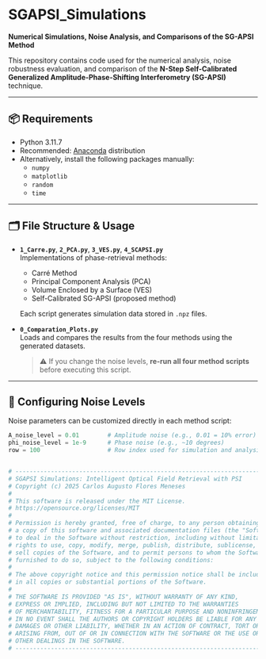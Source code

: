 # SGAPSI_Simulations

**Numerical Simulations, Noise Analysis, and Comparisons of the SG-APSI Method**

This repository contains code used for the numerical analysis, noise robustness evaluation, and comparison of the **N-Step Self-Calibrated Generalized Amplitude-Phase-Shifting Interferometry (SG-APSI)** technique.

---

## 📦 Requirements

- Python 3.11.7  
- Recommended: [Anaconda](https://www.anaconda.com/) distribution  
- Alternatively, install the following packages manually:
  - `numpy`
  - `matplotlib`
  - `random`
  - `time`

---

## 🗂 File Structure & Usage

- **`1_Carre.py`**, **`2_PCA.py`**, **`3_VES.py`**, **`4_SCAPSI.py`**  
  Implementations of phase-retrieval methods:
  - Carré Method
  - Principal Component Analysis (PCA)
  - Volume Enclosed by a Surface (VES)
  - Self-Calibrated SG-APSI (proposed method)

  Each script generates simulation data stored in `.npz` files.

- **`0_Comparation_Plots.py`**  
  Loads and compares the results from the four methods using the generated datasets.  
  > ⚠️ If you change the noise levels, **re-run all four method scripts** before executing this script.

---

## 🔧 Configuring Noise Levels

Noise parameters can be customized directly in each method script:

```python
A_noise_level = 0.01        # Amplitude noise (e.g., 0.01 = 10% error)
phi_noise_level = 1e-9      # Phase noise (e.g., ~10 degrees)
row = 100                   # Row index used for simulation and analysis


# ----------------------------------------------------------------------
# SGAPSI Simulations: Intelligent Optical Field Retrieval with PSI
# Copyright (c) 2025 Carlos Augusto Flores Meneses
#
# This software is released under the MIT License.
# https://opensource.org/licenses/MIT
#
# Permission is hereby granted, free of charge, to any person obtaining
# a copy of this software and associated documentation files (the "Software"),
# to deal in the Software without restriction, including without limitation the
# rights to use, copy, modify, merge, publish, distribute, sublicense, and/or
# sell copies of the Software, and to permit persons to whom the Software is
# furnished to do so, subject to the following conditions:
#
# The above copyright notice and this permission notice shall be included
# in all copies or substantial portions of the Software.
#
# THE SOFTWARE IS PROVIDED "AS IS", WITHOUT WARRANTY OF ANY KIND,
# EXPRESS OR IMPLIED, INCLUDING BUT NOT LIMITED TO THE WARRANTIES
# OF MERCHANTABILITY, FITNESS FOR A PARTICULAR PURPOSE AND NONINFRINGEMENT.
# IN NO EVENT SHALL THE AUTHORS OR COPYRIGHT HOLDERS BE LIABLE FOR ANY CLAIM,
# DAMAGES OR OTHER LIABILITY, WHETHER IN AN ACTION OF CONTRACT, TORT OR OTHERWISE,
# ARISING FROM, OUT OF OR IN CONNECTION WITH THE SOFTWARE OR THE USE OR
# OTHER DEALINGS IN THE SOFTWARE.
# ----------------------------------------------------------------------
